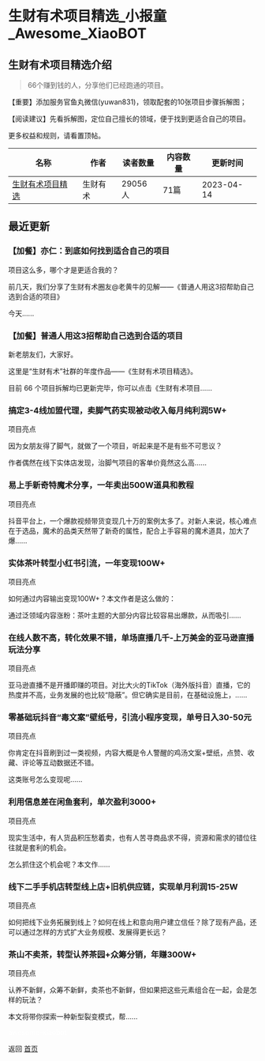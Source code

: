 # 生财有术项目精选_小报童_Awesome_XiaoBOT

## 生财有术项目精选介绍
> 66个赚到钱的人，分享他们已经跑通的项目。    
    
【重要】添加服务官鱼丸微信(yuwan831)，领取配套的10张项目步骤拆解图；    
    
【阅读建议】先看拆解图，定位自己擅长的领域，便于找到更适合自己的项目。    
    
更多权益和规则，请看置顶帖。  
  


|名称|作者|读者数量|内容数量|更新时间|
|---|---|---|---|---|
|[生财有术项目精选](https://xiaobot.net/p/shengcaiyoushu?refer=0b133df9-27dc-423b-8101-639049001c13)|生财有术|29056人|71篇|2023-04-14|

## 最近更新
### 【加餐】亦仁：到底如何找到适合自己的项目

项目这么多，哪个才是更适合我的？

前几天，我们分享了生财有术圈友@老黄牛的见解——《普通人用这3招帮助自己选到合适的项目》

今天......

### 【加餐】普通人用这3招帮助自己选到合适的项目

新老朋友们，大家好。

这里是“生财有术”社群的年度作品——《生财有术项目精选》。

目前 66 个项目拆解均已更新完毕，你可以点击《生财有术项目......

### 搞定3-4线加盟代理，卖脚气药实现被动收入每月纯利润5W+

项目亮点

因为女朋友得了脚气，就做了一个项目，听起来是不是有些不可思议？

作者偶然在线下实体店发现，治脚气项目的客单价竟然这么高......

### 易上手新奇特魔术分享，一年卖出500W道具和教程

项目亮点

抖音平台上，一个爆款视频带货变现几十万的案例太多了。对新人来说，核心难点在于选品，魔术的品类天然带了新奇的属性，配合上手容易的魔术道具，加大了爆......

### 实体茶叶转型小红书引流，一年变现100W+

项目亮点

如何通过内容输出变现100W+？本文作者是这么做的：

通过泛领域内容涨粉：茶叶主题的大部分内容比较容易出爆款，从而吸引......

### 在线人数不高，转化效果不错，单场直播几千-上万美金的亚马逊直播玩法分享

项目亮点

亚马逊直播不是开播即赚的项目。对比大火的TikTok（海外版抖音）直播，它的热度并不高，业务发展的也比较“隐蔽”。但它确实是目前，在基础设施上，......

### 零基础玩抖音“毒文案”壁纸号，引流小程序变现，单号日入30-50元

项目亮点

你肯定在抖音刷到过一类视频，内容大概是令人警醒的鸡汤文案+壁纸，点赞、收藏、评论等互动数据还不错。

这类账号怎么变现呢......

### 利用信息差在闲鱼套利，单次盈利3000+

项目亮点

现实生活中，有人货品积压愁着卖，也有人苦寻商品求不得，资源和需求的错位往往就是套利的机会。

怎么抓住这个机会呢？本文作......

### 线下二手手机店转型线上店+旧机供应链，实现单月利润15-25W

项目亮点

如何把线下业务拓展到线上？如何在线上和意向用户建立信任？除了现有产品，还可以通过怎样的方式扩大业务规模、发展得更长远？

### 茶山不卖茶，转型认养茶园+众筹分销，年赚300W+

项目亮点

认养不新鲜，众筹不新鲜，卖茶也不新鲜，但如果把这些元素组合在一起，会是怎样的玩法？

本文将带你探索一种新型裂变模式，帮......


<a href="https://github.com/Reno9527/awesome-xiaobot" style="color: white; text-decoration: none;">awesome-xiaobot</a>

返回 [首页](../README.md)
